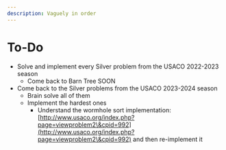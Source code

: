 ```yaml
---
description: Vaguely in order
---
```


# To-Do

* Solve and implement every Silver problem from the USACO 2022-2023 season
  * Come back to Barn Tree SOON
* Come back to the Silver problems from the USACO 2023-2024 season
  * Brain solve all of them
  * Implement the hardest ones
    * Understand the wormhole sort implementation: [http://www.usaco.org/index.php?page=viewproblem2\&cpid=992](http://www.usaco.org/index.php?page=viewproblem2\&cpid=992) and then re-implement it
